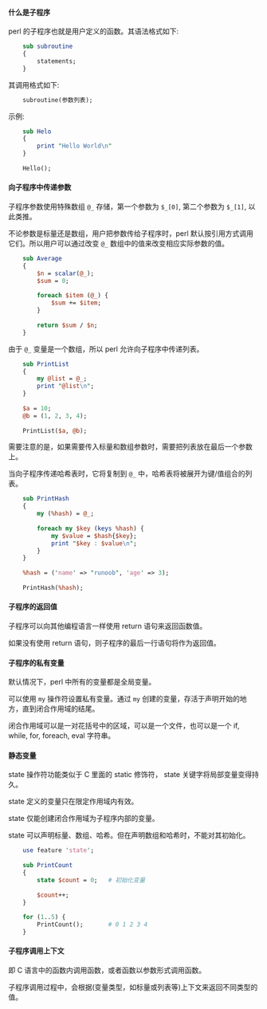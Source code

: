 
#### 什么是子程序

perl 的子程序也就是用户定义的函数。其语法格式如下:
```pl
    sub subroutine
    {
        statements;
    }
```
其调用格式如下:
```pl
    subroutine(参数列表);
```

示例:
```pl
    sub Helo
    {
        print "Hello World\n"
    }
    
    Hello();
```


#### 向子程序中传递参数

子程序参数使用特殊数组 `@_` 存储，第一个参数为 `$_[0]`, 第二个参数为 `$_[1]`, 以此类推。

不论参数是标量还是数组，用户把参数传给子程序时，perl 默认按引用方式调用它们。所以用户可以通过改变 `@_` 数组中的值来改变相应实际参数的值。
```pl
    sub Average
    {
        $n = scalar(@_);
        $sum = 0;
        
        foreach $item (@_) {
            $sum += $item;
        }
        
        return $sum / $n;
    }
```


由于 `@_` 变量是一个数组，所以 perl 允许向子程序中传递列表。
```pl
    sub PrintList
    {
        my @list = @_;
        print "@list\n";
    }
    
    $a = 10;
    @b = (1, 2, 3, 4);
    
    PrintList($a, @b);
```
需要注意的是，如果需要传入标量和数组参数时，需要把列表放在最后一个参数上。

当向子程序传递哈希表时，它将复制到 `@_` 中，哈希表将被展开为键/值组合的列表。
```pl
    sub PrintHash
    {
        my (%hash) = @_;
        
        foreach my $key (keys %hash) {
            my $value = $hash{$key};
            print "$key : $value\n";
        }
    }
    
    %hash = ('name' => "runoob", 'age' => 3);
    
    PrintHash(%hash);
```


#### 子程序的返回值

子程序可以向其他编程语言一样使用 return 语句来返回函数值。

如果没有使用 return 语句，则子程序的最后一行语句将作为返回值。


#### 子程序的私有变量

默认情况下，perl 中所有的变量都是全局变量。

可以使用 `my` 操作符设置私有变量。通过 `my` 创建的变量，存活于声明开始的地方，直到闭合作用域的结尾。

闭合作用域可以是一对花括号中的区域，可以是一个文件，也可以是一个 if, while, for, foreach, eval 字符串。


#### 静态变量

state 操作符功能类似于 C 里面的 static 修饰符， state 关键字将局部变量变得持久。

state 定义的变量只在限定作用域内有效。

state 仅能创建闭合作用域为子程序内部的变量。

state 可以声明标量、数组、哈希。但在声明数组和哈希时，不能对其初始化。

```pl
    use feature 'state';
    
    sub PrintCount
    {
        state $count = 0;   # 初始化变量
        
        $count++;
    }
    
    for (1..5) {
        PrintCount();       # 0 1 2 3 4
    }
```

#### 子程序调用上下文

即 C 语言中的函数内调用函数，或者函数以参数形式调用函数。

子程序调用过程中，会根据(变量类型，如标量或列表等)上下文来返回不同类型的值。

